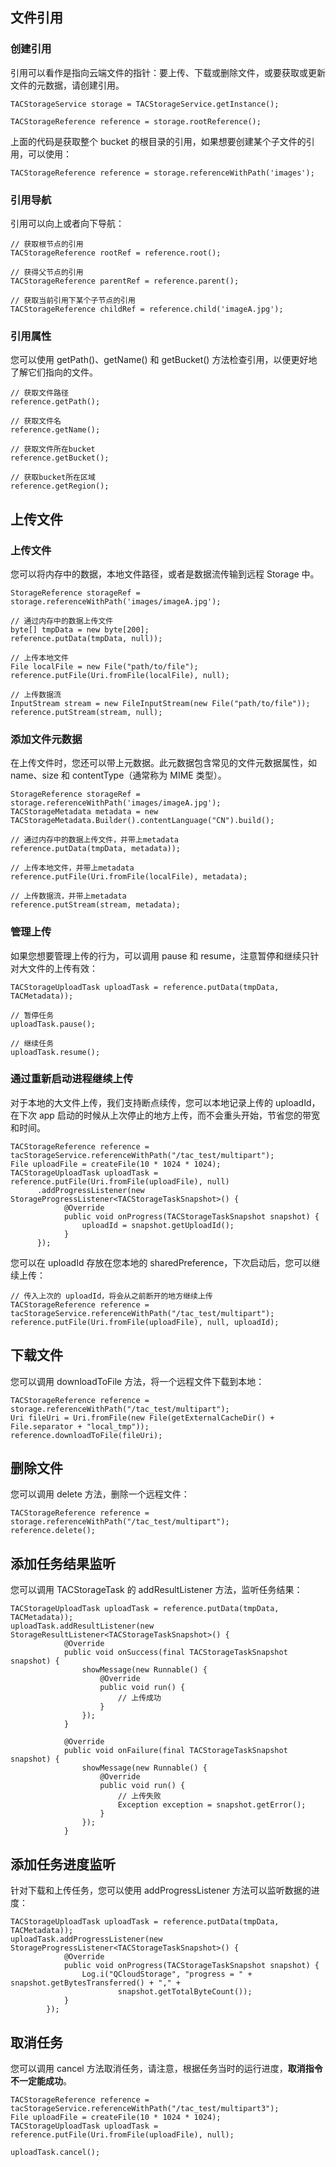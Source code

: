 
## 文件引用

### 创建引用

引用可以看作是指向云端文件的指针：要上传、下载或删除文件，或要获取或更新文件的元数据，请创建引用。
 
```
TACStorageService storage = TACStorageService.getInstance();

TACStorageReference reference = storage.rootReference();
```

上面的代码是获取整个 bucket 的根目录的引用，如果想要创建某个子文件的引用，可以使用：

```
TACStorageReference reference = storage.referenceWithPath('images');
```

### 引用导航

引用可以向上或者向下导航：

```
// 获取根节点的引用
TACStorageReference rootRef = reference.root();

// 获得父节点的引用
TACStorageReference parentRef = reference.parent();

// 获取当前引用下某个子节点的引用
TACStorageReference childRef = reference.child('imageA.jpg');

```

### 引用属性

您可以使用 getPath()、getName() 和 getBucket() 方法检查引用，以便更好地了解它们指向的文件。

```
// 获取文件路径
reference.getPath();

// 获取文件名
reference.getName();

// 获取文件所在bucket
reference.getBucket();

// 获取bucket所在区域
reference.getRegion();
```

## 上传文件

### 上传文件

您可以将内存中的数据，本地文件路径，或者是数据流传输到远程 Storage 中。

```
StorageReference storageRef = storage.referenceWithPath('images/imageA.jpg');

// 通过内存中的数据上传文件
byte[] tmpData = new byte[200];
reference.putData(tmpData, null));

// 上传本地文件
File localFile = new File("path/to/file");
reference.putFile(Uri.fromFile(localFile), null);

// 上传数据流
InputStream stream = new FileInputStream(new File("path/to/file"));
reference.putStream(stream, null);
```

### 添加文件元数据

在上传文件时，您还可以带上元数据。此元数据包含常见的文件元数据属性，如 name、size 和 contentType（通常称为 MIME 类型）。

```
StorageReference storageRef = storage.referenceWithPath('images/imageA.jpg');
TACStorageMetadata metadata = new TACStorageMetadata.Builder().contentLanguage("CN").build();

// 通过内存中的数据上传文件，并带上metadata
reference.putData(tmpData, metadata));

// 上传本地文件，并带上metadata
reference.putFile(Uri.fromFile(localFile), metadata);

// 上传数据流，并带上metadata
reference.putStream(stream, metadata);
```


### 管理上传

如果您想要管理上传的行为，可以调用 pause 和 resume，注意暂停和继续只针对大文件的上传有效：

```
TACStorageUploadTask uploadTask = reference.putData(tmpData, TACMetadata));

// 暂停任务
uploadTask.pause();

// 继续任务
uploadTask.resume();

```

### 通过重新启动进程继续上传

对于本地的大文件上传，我们支持断点续传，您可以本地记录上传的 uploadId，在下次 app 启动的时候从上次停止的地方上传，而不会重头开始，节省您的带宽和时间。

```
TACStorageReference reference = tacStorageService.referenceWithPath("/tac_test/multipart");
File uploadFile = createFile(10 * 1024 * 1024);
TACStorageUploadTask uploadTask = reference.putFile(Uri.fromFile(uploadFile), null)
      .addProgressListener(new StorageProgressListener<TACStorageTaskSnapshot>() {
            @Override
            public void onProgress(TACStorageTaskSnapshot snapshot) {
                uploadId = snapshot.getUploadId();
            }
      });
```

您可以在 uploadId 存放在您本地的 sharedPreference，下次启动后，您可以继续上传：

```
// 传入上次的 uploadId，将会从之前断开的地方继续上传
TACStorageReference reference = tacStorageService.referenceWithPath("/tac_test/multipart");
reference.putFile(Uri.fromFile(uploadFile), null, uploadId);
```

## 下载文件

您可以调用 downloadToFile 方法，将一个远程文件下载到本地：

```
TACStorageReference reference = storage.referenceWithPath("/tac_test/multipart");
Uri fileUri = Uri.fromFile(new File(getExternalCacheDir() + File.separator + "local_tmp"));
reference.downloadToFile(fileUri);
```

## 删除文件

您可以调用 delete 方法，删除一个远程文件：

```
TACStorageReference reference = storage.referenceWithPath("/tac_test/multipart");
reference.delete();
```

## 添加任务结果监听

您可以调用 TACStorageTask 的 addResultListener 方法，监听任务结果：

```
TACStorageUploadTask uploadTask = reference.putData(tmpData, TACMetadata));
uploadTask.addResultListener(new StorageResultListener<TACStorageTaskSnapshot>() {
            @Override
            public void onSuccess(final TACStorageTaskSnapshot snapshot) {
                showMessage(new Runnable() {
                    @Override
                    public void run() {
                        // 上传成功
                    }
                });
            }

            @Override
            public void onFailure(final TACStorageTaskSnapshot snapshot) {
                showMessage(new Runnable() {
                    @Override
                    public void run() {
                        // 上传失败
                        Exception exception = snapshot.getError();
                    }
                });
            }

```

## 添加任务进度监听

针对下载和上传任务，您可以使用 addProgressListener 方法可以监听数据的进度：

```
TACStorageUploadTask uploadTask = reference.putData(tmpData, TACMetadata));
uploadTask.addProgressListener(new StorageProgressListener<TACStorageTaskSnapshot>() {
            @Override
            public void onProgress(TACStorageTaskSnapshot snapshot) {
                Log.i("QCloudStorage", "progress = " + snapshot.getBytesTransferred() + "," +
                        snapshot.getTotalByteCount());
            }
        });
```

## 取消任务

您可以调用 cancel 方法取消任务，请注意，根据任务当时的运行进度，**取消指令不一定能成功**。

```
TACStorageReference reference = tacStorageService.referenceWithPath("/tac_test/multipart3");
File uploadFile = createFile(10 * 1024 * 1024);
TACStorageUploadTask uploadTask = reference.putFile(Uri.fromFile(uploadFile), null);

uploadTask.cancel();
```
